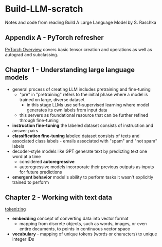 # Build-LLM-scratch
Notes and code from reading Build A Large Language Model by S. Raschka

## Appendix A - PyTorch refresher
[PyTorch Overview](./pytorch-overview) covers basic tensor creation and operations as well as autograd and subclassing.

## Chapter 1 - Understanding large language models
- general process of creating LLM includes pretraining and fine-tuning
    - "pre" in "pretraining" refers to the initial phase where a model is trained on large, diverse dataset
        - in this stage LLMs use self-supervised learning where model generates its own labels from input data
    - this servers as foundational resource that can be further refined through fine-tuning
- **instruction fine-tuning** the labeled dataset consists of instruction and answer pairs
- **classification fine-tuning** labeled dataset consists of texts and associated class labels - emails associated with "spam" and "not spam" labels
- decoder-style models like GPT generate text by predicting text one word at a time
    - considered **autoregressive**
    - autoregressive models incorporate their previous outputs as inputs for future predictions
- **emergent behavior** model's ability to perform tasks it wasn't explicitly trained to perform

## Chapter 2 - Working with text data
[tokenizing](./tokenizing)
- **embedding** concept of converting data into vector format
    - mapping from discrete objects, such as words, images, or even entire documents, to points in continuous vector space
- **vocabulary** - mapping of unique tokens (words or characters) to unique integer IDs
